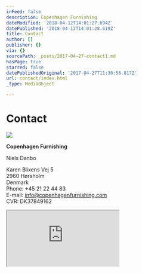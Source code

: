 ```yaml
---
inFeed: false
description: Copenhagen Furnishing
dateModified: '2018-04-12T14:01:27.694Z'
datePublished: '2018-04-12T14:01:28.619Z'
title: Contact
author: []
publisher: {}
via: {}
sourcePath: _posts/2017-04-27-contact1.md
hasPage: true
starred: false
datePublishedOriginal: '2017-04-27T11:30:56.817Z'
url: contact/index.html
_type: MediaObject

---
```

# Contact
![](https://the-grid-user-content.s3-us-west-2.amazonaws.com/b0ccd25c-5a0f-407e-8588-5cdc90217219.jpg)

**Copenhagen Furnishing**

Niels Danbo

Karen Blixens Vej 5  
2960 Hørsholm  
Denmark  
Phone: +45 21 22 44 83   
E-mail: [info@copenhagenfurnishing.com][0]  
CVR: DK37849162

<iframe src="https://the-grid.github.io/ed-location/?latitude=55.877606&amp;longitude=12.544982&amp;zoom=16&amp;address=Karen%20Blixens%20Vej%205%2C%20H%C3%B8rsholm%2C%20Hovedstaden%202960%2C%20Denmark" style=""></iframe>



[0]: mailto:info@copenhagenfurnishing.com